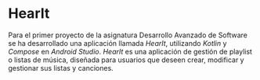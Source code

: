 # HearIt

Para el primer proyecto de la asignatura Desarrollo Avanzado de Software se ha desarrollado una aplicación llamada *HearIt*, utilizando *Kotlin* y *Compose* en *Android Studio*. *HearIt* es una aplicación de gestión de playlist o listas de música, diseñada para usuarios que deseen crear, modificar y gestionar sus listas y canciones.

